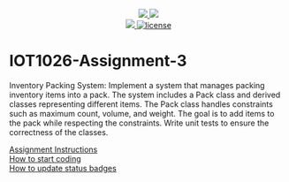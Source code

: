 <p align="center">
	<a href="https://github.com/Dev12ka3/IOT1026-Assignment-3/actions/workflows/ci.yml">
    <img src="https://github.com/Dev12ka3/IOT1026-Assignment-3/actions/workflows/ci.yml/badge.svg"/>
    </a>
	<a href="https://github.com/Dev12ka3/IOT1026-Assignment-3/actions/workflows/formatting.yml">
    <img src="https://github.com/Dev12ka3/IOT1026-Assignment-3/actions/workflows/formatting.yml/badge.svg"/>
	<br/>
    <a href="https://codecov.io/gh/Dev12ka3/IOT1026-Assignment-3" > 
    <img src="https://codecov.io/gh/Dev12ka3/IOT1026-Assignment-3/branch/main/graph/badge.svg?token=JS0857X5JD"/> 
	<img title="MIT License" alt="license" src="https://img.shields.io/badge/license-MIT-informational?style=flat-square">	
    </a>
</p>

# IOT1026-Assignment-3
Inventory Packing System: Implement a system that manages packing inventory items into a pack. The system includes a Pack class and derived classes representing different items. The Pack class handles constraints such as maximum count, volume, and weight. The goal is to add items to the pack while respecting the constraints. Write unit tests to ensure the correctness of the classes.

[Assignment Instructions](docs/instructions.md)  
[How to start coding](docs/how-to-use.md)  
[How to update status badges](docs/how-to-update-badges.md)
